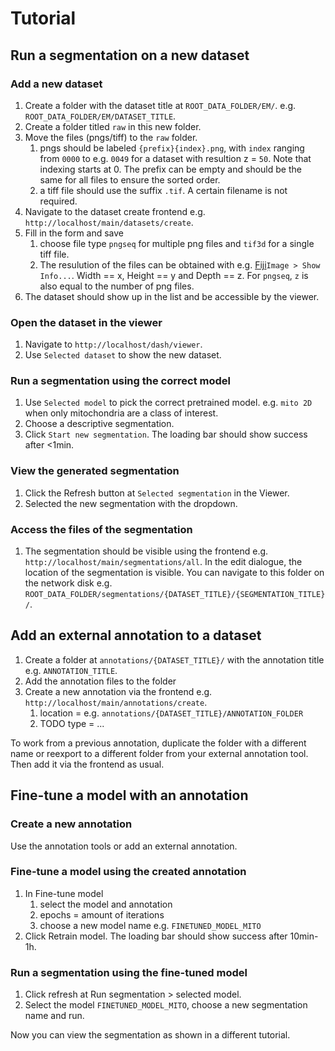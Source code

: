 # Tutorial

## Run a segmentation on a new dataset

### Add a new dataset

1. Create a folder with the dataset title at `ROOT_DATA_FOLDER/EM/`. e.g. `ROOT_DATA_FOLDER/EM/DATASET_TITLE`.
2. Create a folder titled `raw` in this new folder.
3. Move the files (pngs/tiff) to the `raw` folder.
      1. pngs should be labeled `{prefix}{index}.png`, with `index` ranging from `0000` to e.g. `0049` for a dataset with resultion z = `50`. Note that indexing starts at 0. The prefix can be empty and should be the same for all files to ensure the sorted order.
      2. a tiff file should use the suffix `.tif`. A certain filename is not required.
4. Navigate to the dataset create frontend e.g. `http://localhost/main/datasets/create`.
5. Fill in the form and save
      1. choose file type `pngseq` for multiple png files and `tif3d` for a single tiff file.
      2. The resulution of the files can be obtained with e.g. [Fiji](https://fiji.sc/)`Image > Show Info...`. Width == x, Height == y and Depth == z. For `pngseq`, `z` is also equal to the number of png files.
6. The dataset should show up in the list and be accessible by the viewer.

### Open the dataset in the viewer

1. Navigate to `http://localhost/dash/viewer`.
2. Use `Selected dataset` to show the new dataset.

### Run a segmentation using the correct model

1. Use `Selected model` to pick the correct pretrained model. e.g. `mito 2D` when only  mitochondria are a class of interest.
2. Choose a descriptive segmentation.
3. Click `Start new segmentation`. The loading bar should show success after <1min.

### View the generated segmentation

1. Click the Refresh button at `Selected segmentation` in the Viewer.
2. Selected the new segmentation with the dropdown.

### Access the files of the segmentation

1. The segmentation should be visible using the frontend e.g. `http://localhost/main/segmentations/all`. In the edit dialogue, the location of the segmentation is visible. You can navigate to this folder on the network disk e.g. `ROOT_DATA_FOLDER/segmentations/{DATASET_TITLE}/{SEGMENTATION_TITLE}/`.

## Add an external annotation to a dataset

1. Create a folder at `annotations/{DATASET_TITLE}/` with the annotation title e.g. `ANNOTATION_TITLE`.
2. Add the annotation files to the folder
3. Create a new annotation via the frontend e.g. `http://localhost/main/annotations/create`.
      1. location = e.g. `annotations/{DATASET_TITLE}/ANNOTATION_FOLDER`
      2. TODO type = ...

To work from a previous annotation, duplicate the folder with a different name or reexport to a different folder from your external annotation tool. Then add it via the frontend as usual.

## Fine-tune a model with an annotation

### Create a new annotation

Use the annotation tools or add an external annotation.

### Fine-tune a model using the created annotation

1. In Fine-tune model
      1. select the model and annotation
      2. epochs = amount of iterations
      3. choose a new model name e.g. `FINETUNED_MODEL_MITO`
2. Click Retrain model. The loading bar should show success after 10min-1h.

### Run a segmentation using the fine-tuned model

1. Click refresh at Run segmentation > selected model.
2. Select the model `FINETUNED_MODEL_MITO`, choose a new segmentation name and run.

Now you can view the segmentation as shown in a different tutorial.
